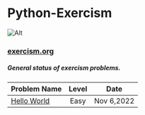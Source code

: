 # Python-Exercism
 ![Alt](https://upload.wikimedia.org/wikipedia/commons/c/c1/Exercism-logo.svg)
### [exercism.org](https://exercism.org/)



##### General status of exercism problems.

| Problem Name                        | Level    |  Date            |
| ----------------------------------- | :------: |  :-----------:   |
[Hello World](./hello-world/)                         | Easy      |Nov 6,2022    |

